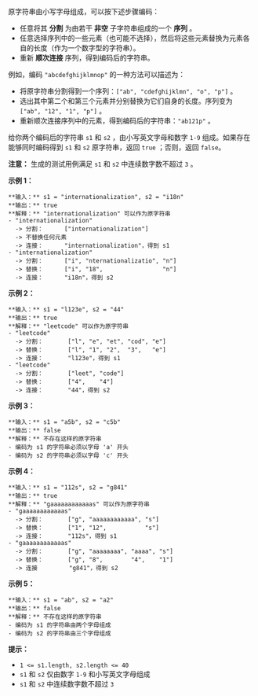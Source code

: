 原字符串由小写字母组成，可以按下述步骤编码：

  * 任意将其 **分割** 为由若干 **非空** 子字符串组成的一个 **序列** 。
  * 任意选择序列中的一些元素（也可能不选择），然后将这些元素替换为元素各自的长度（作为一个数字型的字符串）。
  * 重新 **顺次连接** 序列，得到编码后的字符串。

例如，编码 `"abcdefghijklmnop"` 的一种方法可以描述为：

  * 将原字符串分割得到一个序列：`["ab", "cdefghijklmn", "o", "p"]` 。
  * 选出其中第二个和第三个元素并分别替换为它们自身的长度。序列变为 `["ab", "12", "1", "p"]` 。
  * 重新顺次连接序列中的元素，得到编码后的字符串：`"ab121p"` 。

给你两个编码后的字符串 `s1` 和 `s2` ，由小写英文字母和数字 `1-9` 组成。如果存在能够同时编码得到 `s1` 和 `s2` 原字符串，返回
`true` ；否则，返回 `false`。

**注意：** 生成的测试用例满足 `s1` 和 `s2` 中连续数字数不超过 `3` 。



**示例 1：**

    
    
    **输入：** s1 = "internationalization", s2 = "i18n"
    **输出：** true
    **解释：** "internationalization" 可以作为原字符串
    - "internationalization" 
      -> 分割：      ["internationalization"]
      -> 不替换任何元素
      -> 连接：      "internationalization"，得到 s1
    - "internationalization"
      -> 分割：      ["i", "nternationalizatio", "n"]
      -> 替换：      ["i", "18",                 "n"]
      -> 连接：      "i18n"，得到 s2
    

**示例 2：**

    
    
    **输入：** s1 = "l123e", s2 = "44"
    **输出：** true
    **解释：** "leetcode" 可以作为原字符串
    - "leetcode" 
      -> 分割：       ["l", "e", "et", "cod", "e"]
      -> 替换：       ["l", "1", "2",  "3",   "e"]
      -> 连接：       "l123e"，得到 s1
    - "leetcode" 
      -> 分割：       ["leet", "code"]
      -> 替换：       ["4",    "4"]
      -> 连接：       "44"，得到 s2
    

**示例 3：**

    
    
    **输入：** s1 = "a5b", s2 = "c5b"
    **输出：** false
    **解释：** 不存在这样的原字符串
    - 编码为 s1 的字符串必须以字母 'a' 开头
    - 编码为 s2 的字符串必须以字母 'c' 开头
    

**示例 4：**

    
    
    **输入：** s1 = "112s", s2 = "g841"
    **输出：** true
    **解释：** "gaaaaaaaaaaaas" 可以作为原字符串
    - "gaaaaaaaaaaaas"
      -> 分割：       ["g", "aaaaaaaaaaaa", "s"]
      -> 替换：       ["1", "12",           "s"]
      -> 连接：       "112s"，得到 s1
    - "gaaaaaaaaaaaas"
      -> 分割：       ["g", "aaaaaaaa", "aaaa", "s"]
      -> 替换：       ["g", "8",        "4",    "1"]
      -> 连接         "g841"，得到 s2
    

**示例 5：**

    
    
    **输入：** s1 = "ab", s2 = "a2"
    **输出：** false
    **解释：** 不存在这样的原字符串
    - 编码为 s1 的字符串由两个字母组成
    - 编码为 s2 的字符串由三个字母组成
    



**提示：**

  * `1 <= s1.length, s2.length <= 40`
  * `s1` 和 `s2` 仅由数字 `1-9` 和小写英文字母组成
  * `s1` 和 `s2` 中连续数字数不超过 `3`

